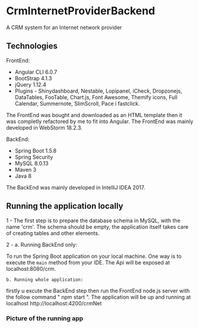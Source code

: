 # CrmInternetProviderBackend
A CRM system for an Internet network provider

## Technologies

FrontEnd:
* Angular CLI 6.0.7
* BootStrap 4.1.3
* jQuery 1.12.4
* Plugins - Shinydashboard, Nestable, Lopipanel, iCheck, Dropzonejs, DataTables, FooTable, Chart.js, Font Awesome, Themify icons, Full Calendar, Summernote, SlimScroll, Pace i fastclick.

The FrontEnd was bought and downloaded as an HTML template then it was completly refactored by me to fit into Angular. The FrontEnd was mainly developed in WebStorm 18.2.3.

BackEnd:
* Spring Boot 1.5.8
* Spring Security
* MySQL 8.0.13
* Maven 3
* Java 8

The BackEnd was mainly developed in IntelliJ IDEA 2017.

## Running the application locally

1 - The first step is to prepare the database schema in MySQL, with the name 'crm'. The schema should be empty, the application itself takes care of creating tables and other elements.

2 - a. Running BackEnd only: 

To run the Spring Boot application on your local machine. One way is to execute the `main` method from your IDE. The Api will be exposed at localhost:8080/crm.

    b. Running whole application:

firstly u excute the BackEnd step then run the FrontEnd node.js server with the follow command " npm start ". The application will be up and running at localhost http://localhost:4200/crmNet

### Picture of the running app









